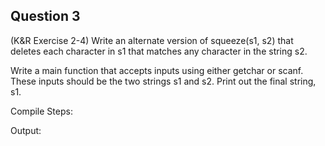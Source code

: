 ## Question 3

(K&R Exercise 2-4) Write an alternate version of squeeze(s1, s2) that deletes each character in s1 that matches any character in the string s2. 

Write a main function that accepts inputs using either getchar or scanf. These inputs should be the two strings s1 and s2. Print out the final string, s1.

Compile Steps:

Output:
